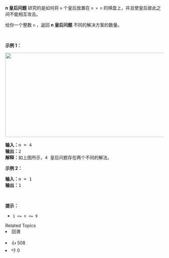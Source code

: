 <p><strong>n&nbsp;皇后问题</strong> 研究的是如何将 <code>n</code>&nbsp;个皇后放置在 <code>n × n</code> 的棋盘上，并且使皇后彼此之间不能相互攻击。</p>

<p>给你一个整数 <code>n</code> ，返回 <strong>n 皇后问题</strong> 不同的解决方案的数量。</p>

<p>&nbsp;</p>

<div class="original__bRMd"> 
 <div> 
  <p><strong>示例 1：</strong></p> 
  <img alt="" src="https://assets.leetcode.com/uploads/2020/11/13/queens.jpg" style="width: 600px; height: 268px;" /> 
  <pre>
<strong>输入：</strong>n = 4
<strong>输出：</strong>2
<strong>解释：</strong>如上图所示，4 皇后问题存在两个不同的解法。
</pre> 
 </div>
</div>

<p><strong>示例 2：</strong></p>

<pre>
<strong>输入：</strong>n = 1
<strong>输出：</strong>1
</pre>

<p>&nbsp;</p>

<p><strong>提示：</strong></p>

<ul> 
 <li><code>1 &lt;= n &lt;= 9</code></li> 
</ul>

<div><div>Related Topics</div><div><li>回溯</li></div></div><br><div><li>👍 508</li><li>👎 0</li></div>